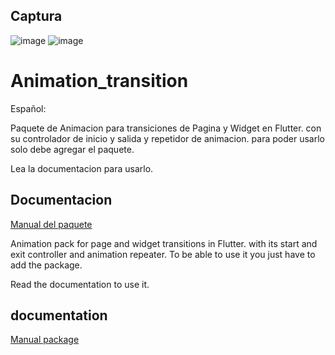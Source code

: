 
## Captura
![image](hhttps://ilove-soft.com/wp-content/uploads/2024/09/flutter_animation_transition_package.jpg)
![image](https://ilove-soft.com/wp-content/uploads/2024/09/TransitionAnimation.gif)
# Animation_transition


Español:

Paquete de Animacion para transiciones de Pagina y Widget en Flutter.
con su controlador de inicio y salida y repetidor de animacion.
para poder usarlo solo debe agregar el paquete.

Lea la documentacion para usarlo.

## Documentacion

[Manual del paquete](https://ilove-soft.com/transiciones-para-flutter/)

Animation pack for page and widget transitions in Flutter.
with its start and exit controller and animation repeater.
To be able to use it you just have to add the package.

Read the documentation to use it.


## documentation 

[Manual package](https://ilove-soft.com/transiciones-para-flutter/)


